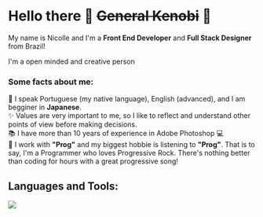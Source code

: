 # Hello there 👋 ~~General Kenobi~~ 🤖
<p align="left">My name is Nicolle and I'm a <strong>Front End Developer</strong> and <strong>Full Stack Designer</strong> from Brazil!</p>
<p align="left">I'm a open minded and creative person</p>

### Some facts about me:
<p align="left">
  💬  I speak Portuguese (my native language), English (advanced), and I am begginer in <strong>Japanese</strong>.<br>
  ✨  Values are very important to me, so I like to reflect and understand other points of view before making decisions.<br>
  📚  I have more than 10 years of experience in Adobe Photoshop 💻<br>
  🎸  I work with <strong>"Prog"</strong> and my biggest hobbie is listening to <strong>"Prog"</strong>. That is to say, I'm a Programmer who loves Progressive Rock. There's nothing better than coding for hours with a great progressive song!
</p>  

## Languages and Tools:

<img src="https://skillicons.dev/icons?i=nextjs,react,js,ts,nodejs,mongodb,postgres,vercel,html,css,photoshop,illustrator,figma" /> 
